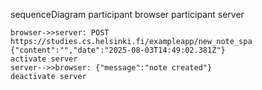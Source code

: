 sequenceDiagram
    participant browser
    participant server

    browser->>server: POST https://studies.cs.helsinki.fi/exampleapp/new_note_spa {"content":"","date":"2025-08-03T14:49:02.381Z"}
    activate server
    server-->>browser: {"message":"note created"}
    deactivate server